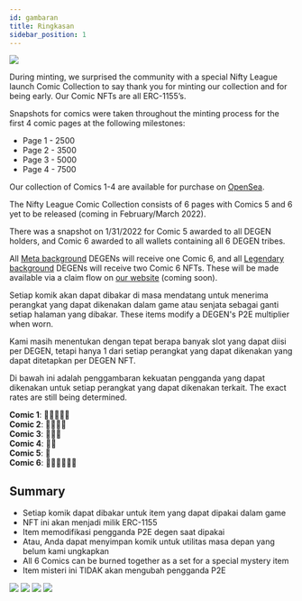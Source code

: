 ```yaml
---
id: gambaran
title: Ringkasan
sidebar_position: 1
---
```


![](/img/NL_Comic_Burner.jpeg)

During minting, we surprised the community with a special Nifty League launch Comic Collection to say thank you for minting our collection and for being early. Our Comic NFTs are all ERC-1155’s.

Snapshots for comics were taken throughout the minting process for the first 4 comic pages at the following milestones:

- Page 1 - 2500
- Page 2 - 3500
- Page 3 - 5000
- Page 4 - 7500

Our collection of Comics 1-4 are available for purchase on [OpenSea](https://opensea.io/collection/nifty-league-launch-comics).

The Nifty League Comic Collection consists of 6 pages with Comics 5 and 6 yet to be released (coming in February/March 2022).

There was a snapshot on 1/31/2022 for Comic 5 awarded to all DEGEN holders, and Comic 6 awarded to all wallets containing all 6 DEGEN tribes.

All [Meta background](https://docs.niftyleague.com/overview/degens/backgrounds) DEGENs will receive one Comic 6, and all [Legendary background](https://docs.niftyleague.com/overview/degens/backgrounds) DEGENs will receive two Comic 6 NFTs. These will be made available via a claim flow on [our website](https://niftyleague.com/) (coming soon).

Setiap komik akan dapat dibakar di masa mendatang untuk menerima perangkat yang dapat dikenakan dalam game atau senjata sebagai ganti setiap halaman yang dibakar. These items modify a DEGEN's P2E multiplier when worn.

Kami masih menentukan dengan tepat berapa banyak slot yang dapat diisi per DEGEN, tetapi hanya 1 dari setiap perangkat yang dapat dikenakan yang dapat ditetapkan per DEGEN NFT.

Di bawah ini adalah penggambaran kekuatan pengganda yang dapat dikenakan untuk setiap perangkat yang dapat dikenakan terkait. The exact rates are still being determined.

**Comic 1**: 💪💪💪💪💪  
**Comic 2**: 💪💪💪💪  
**Comic 3**: 💪💪💪  
**Comic 4**: 💪💪  
**Comic 5**: 💪  
**Comic 6**: 💪💪💪💪💪💪

## Summary

- Setiap komik dapat dibakar untuk item yang dapat dipakai dalam game
- NFT ini akan menjadi milik ERC-1155
- Item memodifikasi pengganda P2E degen saat dipakai
- Atau, Anda dapat menyimpan komik untuk utilitas masa depan yang belum kami ungkapkan
- All 6 Comics can be burned together as a set for a special mystery item
- Item misteri ini TIDAK akan mengubah pengganda P2E

![](/img/NL_Comic_1.png) ![](/img/NL_Comic_2.png) ![](/img/NL_Comic_3.png) ![](/img/NL_Comic_4.png)
